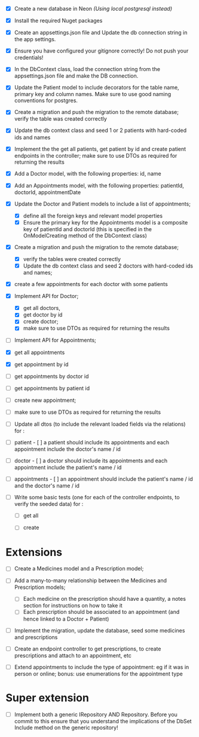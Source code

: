 
- [X] Create a new database in Neon *(Using local postgresql instead)*
- [X] Install the required Nuget packages
- [X] Create an appsettings.json file and Update the db connection string in the app settings.
- [X] Ensure you have configured your gitignore correctly! Do not push your credentials!
- [X] In the DbContext class, load the connection string from the appsettings.json file and make the DB connection.
- [X] Update the Patient model to include decorators for the table name, primary key and column names. Make sure to use good naming conventions for postgres.
- [X] Create a migration and push the migration to the remote database; verify the table was created correctly
- [X] Update the db context class and seed 1 or 2 patients with hard-coded ids and names
- [X] Implement the the get all patients, get patient by id and create patient endpoints in the controller; make sure to use DTOs as required for returning the results

- [X] Add a Doctor model, with the following properties: id, name 
- [X] Add an Appointments model, with the following properties: patientId, doctorId, appointmentDate 
- [X] Update the Doctor and Patient models to include a list of appointments; 
  - [X] define all the foreign keys and relevant model properties 
  - [X] Ensure the primary key for the Appointments model is a composite key of patientId and doctorId (this is specified in the OnModelCreating method of the DbContext class) 
- [X] Create a migration and push the migration to the remote database; 
  - [X] verify the tables were created correctly 
  - [X] Update the db context class and seed 2 doctors with hard-coded ids and names; 
- [X] create a few appointments for each doctor with some patients
  

- [X] Implement API for Doctor; 
  - [X] get all doctors, 
  - [X] get doctor by id 
  - [X] create doctor; 
  - [X] make sure to use DTOs as required for returning the results
- [ ]  Implement API for Appointments; 
  - [X]  get all appointments 
  - [X]  get appointment by id 
  - [ ]  get appointments by doctor id
  - [ ]  get appointments by patient id 
  - [ ]  create new appointment; 
  - [ ]  make sure to use DTOs as required for returning the results 
- [ ]  Update all dtos (to include the relevant loaded fields via the relations) for : 
  - [ ]  patient 
    - [ ] a patient should include its appointments and each appointment include the doctor's name / id
  - [ ]  doctor 
    - [ ] a doctor should include its appointments and each appointment include the patient's name / id
  - [ ]  appointments
    - [ ] an appointment should include the patient's name / id and the doctor's name / id

- [ ] Write some basic tests (one for each of the controller endpoints, to verify the seeded data) for : 
  - [ ] get all 
  - [ ] create 


# Extensions 

- [ ] Create a Medicines model and a Prescription model;
- [ ] Add a many-to-many relationship between the Medicines and Prescription models; 
  - [ ] Each medicine on the prescription should have a quantity, a notes section for instructions on how to take it
  - [ ] Each prescription should be associated to an appointment (and hence linked to a Doctor + Patient)
- [ ] Implement the migration, update the database, seed some medicines and prescriptions
- [ ] Create an endpoint controller to get prescriptions, to create prescriptions and attach to an appointment, etc
- [ ] Extend appointments to include the type of appointment: eg if it was in person or online; bonus: use enumerations for the appointment type


# Super extension
- [ ] Implement both a generic IRepository AND Repository. Before you commit to this ensure that you understand the implications of the DbSet Include method on the generic repository!